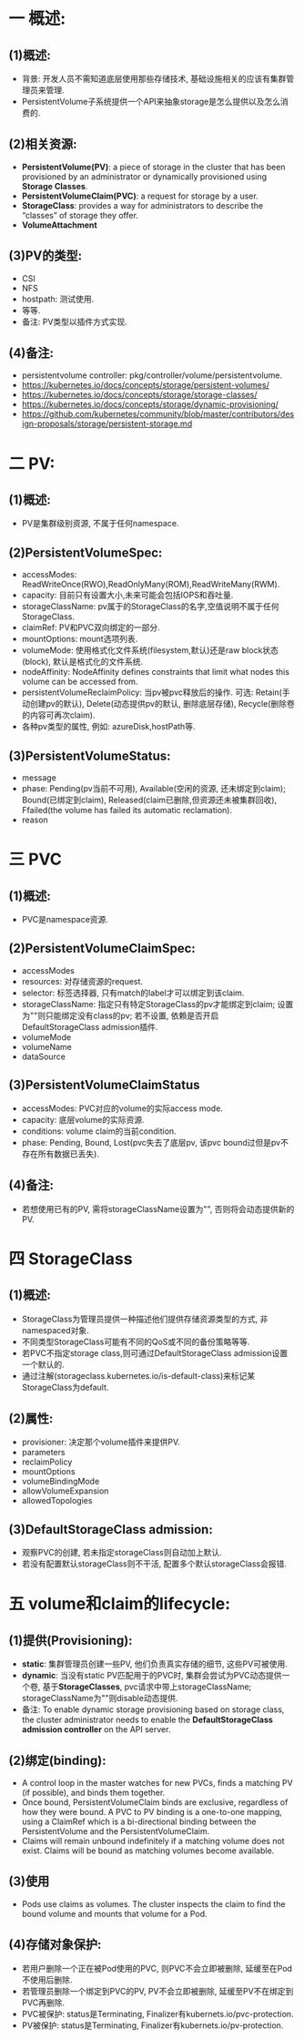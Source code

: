 # 一 概述:
## (1)概述:
- 背景: 开发人员不需知道底层使用那些存储技术, 基础设施相关的应该有集群管理员来管理.
- PersistentVolume子系统提供一个API来抽象storage是怎么提供以及怎么消费的.

## (2)相关资源:
- **PersistentVolume(PV)**: a piece of storage in the cluster that has been provisioned by an administrator or dynamically provisioned using **Storage Classes**.
- **PersistentVolumeClaim(PVC)**: a request for storage by a user.
- **StorageClass**: provides a way for administrators to describe the “classes” of storage they offer.
- **VolumeAttachment**

## (3)PV的类型:
- CSI
- NFS
- hostpath: 测试使用.
- 等等.
- 备注: PV类型以插件方式实现.

## (4)备注:
- persistentvolume controller: pkg/controller/volume/persistentvolume.
- https://kubernetes.io/docs/concepts/storage/persistent-volumes/
- https://kubernetes.io/docs/concepts/storage/storage-classes/
- https://kubernetes.io/docs/concepts/storage/dynamic-provisioning/
- https://github.com/kubernetes/community/blob/master/contributors/design-proposals/storage/persistent-storage.md

# 二 PV:
## (1)概述:
- PV是集群级别资源, 不属于任何namespace.

## (2)PersistentVolumeSpec:
- accessModes: ReadWriteOnce(RWO),ReadOnlyMany(ROM),ReadWriteMany(RWM).
- capacity: 目前只有设置大小,未来可能会包括IOPS和吞吐量.
- storageClassName: pv属于的StorageClass的名字,空值说明不属于任何StorageClass.
- claimRef: PV和PVC双向绑定的一部分.
- mountOptions: mount选项列表.
- volumeMode: 使用格式化文件系统(filesystem,默认)还是raw block状态(block), 默认是格式化的文件系统.
- nodeAffinity: NodeAffinity defines constraints that limit what nodes this volume can be accessed from.
- persistentVolumeReclaimPolicy: 当pv被pvc释放后的操作. 可选: Retain(手动创建pv的默认), Delete(动态提供pv的默认, 删除底层存储), Recycle(删除卷的内容可再次claim).
- 各种pv类型的属性, 例如: azureDisk,hostPath等.

## (3)PersistentVolumeStatus:
- message
- phase: Pending(pv当前不可用), Available(空闲的资源, 还未绑定到claim); Bound(已绑定到claim), Released(claim已删除,但资源还未被集群回收), Ffailed(the volume has failed its automatic reclamation).
- reason

# 三 PVC
## (1)概述:
- PVC是namespace资源. 

## (2)PersistentVolumeClaimSpec:
- accessModes
- resources: 对存储资源的request.
- selector: 标签选择器, 只有match的label才可以绑定到该claim.
- storageClassName: 指定只有特定StorageClass的pv才能绑定到claim; 设置为""则只能绑定没有class的pv; 若不设置, 依赖是否开启DefaultStorageClass admission插件.
- volumeMode
- volumeName
- dataSource

## (3)PersistentVolumeClaimStatus
- accessModes: PVC对应的volume的实际access mode.
- capacity: 底层volume的实际资源.
- conditions: volume claim的当前condition.
- phase: Pending, Bound, Lost(pvc失去了底层pv, 该pvc bound过但是pv不存在所有数据已丢失).

## (4)备注:
- 若想使用已有的PV, 需将storageClassName设置为"", 否则将会动态提供新的PV.

# 四 StorageClass
## (1)概述:
- StorageClass为管理员提供一种描述他们提供存储资源类型的方式, 非namespaced对象.
- 不同类型StorageClass可能有不同的QoS或不同的备份策略等等.
- 若PVC不指定storage class,则可通过DefaultStorageClass admission设置一个默认的.
- 通过注解(storageclass.kubernetes.io/is-default-class)来标记某StorageClass为default.

## (2)属性:
- provisioner: 决定那个volume插件来提供PV.
- parameters
- reclaimPolicy
- mountOptions
- volumeBindingMode
- allowVolumeExpansion
- allowedTopologies

## (3)DefaultStorageClass admission:
- 观察PVC的创建, 若未指定storageClass则自动加上默认.
- 若没有配置默认storageClass则不干活, 配置多个默认storageClass会报错.


# 五 volume和claim的lifecycle:
## (1)提供(Provisioning):
- **static**: 集群管理员创建一些PV, 他们负责真实存储的细节, 这些PV可被使用.
- **dynamic**: 当没有static PV匹配用于的PVC时, 集群会尝试为PVC动态提供一个卷, 基于**StorageClasses**, pvc请求中带上storageClassName; storageClassName为""则disable动态提供.
- 备注: To enable dynamic storage provisioning based on storage class, the cluster administrator needs to enable the **DefaultStorageClass admission controller** on the API server.

## (2)绑定(binding):
- A control loop in the master watches for new PVCs, finds a matching PV (if possible), and binds them together.
- Once bound, PersistentVolumeClaim binds are exclusive, regardless of how they were bound. A PVC to PV binding is a one-to-one mapping, using a ClaimRef which is a bi-directional binding between the PersistentVolume and the PersistentVolumeClaim.
- Claims will remain unbound indefinitely if a matching volume does not exist. Claims will be bound as matching volumes become available. 

## (3)使用
- Pods use claims as volumes. The cluster inspects the claim to find the bound volume and mounts that volume for a Pod.

## (4)存储对象保护:
- 若用户删除一个正在被Pod使用的PVC, 则PVC不会立即被删除, 延缓至在Pod不使用后删除.
- 若管理员删除一个绑定到PVC的PV, PV不会立即被删除, 延缓至PV不在绑定到PVC再删除.
- PVC被保护: status是Terminating, Finalizer有kubernets.io/pvc-protection.
- PV被保护: status是Terminating, Finalizer有kubernets.io/pv-protection.
